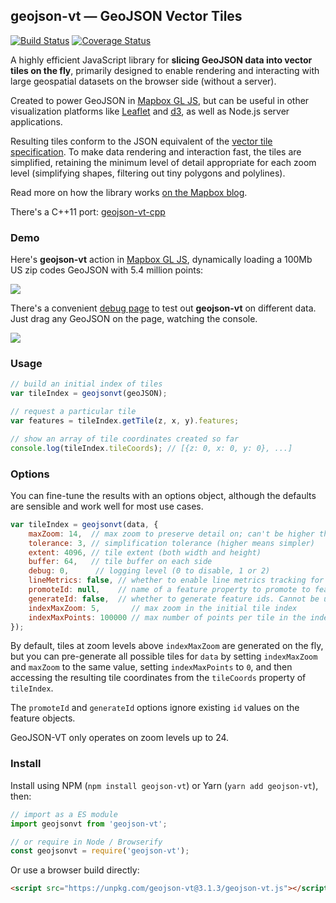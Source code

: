 ## geojson-vt &mdash; GeoJSON Vector Tiles

[![Build Status](https://travis-ci.org/mapbox/geojson-vt.svg?branch=master)](https://travis-ci.org/mapbox/geojson-vt)
[![Coverage Status](https://coveralls.io/repos/mapbox/geojson-vt/badge.svg)](https://coveralls.io/r/mapbox/geojson-vt)

A highly efficient JavaScript library for **slicing GeoJSON data into vector tiles on the fly**,
primarily designed to enable rendering and interacting with large geospatial datasets
on the browser side (without a server).

Created to power GeoJSON in [Mapbox GL JS](https://github.com/mapbox/mapbox-gl-js),
but can be useful in other visualization platforms
like [Leaflet](https://github.com/Leaflet/Leaflet) and [d3](https://github.com/mbostock/d3),
as well as Node.js server applications.

Resulting tiles conform to the JSON equivalent
of the [vector tile specification](https://github.com/mapbox/vector-tile-spec/).
To make data rendering and interaction fast, the tiles are simplified,
retaining the minimum level of detail appropriate for each zoom level
(simplifying shapes, filtering out tiny polygons and polylines).

Read more on how the library works [on the Mapbox blog](https://www.mapbox.com/blog/introducing-geojson-vt/).

There's a C++11 port: [geojson-vt-cpp](https://github.com/mapbox/geojson-vt-cpp)

### Demo

Here's **geojson-vt** action in [Mapbox GL JS](https://github.com/mapbox/mapbox-gl-js),
dynamically loading a 100Mb US zip codes GeoJSON with 5.4 million points:

![](https://cloud.githubusercontent.com/assets/25395/5360312/86028d8e-7f91-11e4-811f-87f24acb09ca.gif)

There's a convenient [debug page](http://mapbox.github.io/geojson-vt/debug/) to test out **geojson-vt** on different data.
Just drag any GeoJSON on the page, watching the console.

![](https://cloud.githubusercontent.com/assets/25395/5363235/41955c6e-7fa8-11e4-9575-a66ef54cb6d9.gif)

### Usage

```js
// build an initial index of tiles
var tileIndex = geojsonvt(geoJSON);

// request a particular tile
var features = tileIndex.getTile(z, x, y).features;

// show an array of tile coordinates created so far
console.log(tileIndex.tileCoords); // [{z: 0, x: 0, y: 0}, ...]
```

### Options

You can fine-tune the results with an options object,
although the defaults are sensible and work well for most use cases.

```js
var tileIndex = geojsonvt(data, {
	maxZoom: 14,  // max zoom to preserve detail on; can't be higher than 24
	tolerance: 3, // simplification tolerance (higher means simpler)
	extent: 4096, // tile extent (both width and height)
	buffer: 64,	  // tile buffer on each side
	debug: 0,      // logging level (0 to disable, 1 or 2)
	lineMetrics: false, // whether to enable line metrics tracking for LineString/MultiLineString features
	promoteId: null,    // name of a feature property to promote to feature.id. Cannot be used with `generateId`
    generateId: false,  // whether to generate feature ids. Cannot be used with `promoteId`
    indexMaxZoom: 5,       // max zoom in the initial tile index
	indexMaxPoints: 100000 // max number of points per tile in the index
});
```

By default, tiles at zoom levels above `indexMaxZoom` are generated on the fly, but you can pre-generate all possible tiles for `data` by setting `indexMaxZoom` and `maxZoom` to the same value, setting `indexMaxPoints` to `0`, and then accessing the resulting tile coordinates from the `tileCoords` property of `tileIndex`.

The `promoteId` and `generateId` options ignore existing `id` values on the feature objects.

GeoJSON-VT only operates on zoom levels up to 24.

### Install

Install using NPM (`npm install geojson-vt`) or Yarn (`yarn add geojson-vt`), then:

```js
// import as a ES module
import geojsonvt from 'geojson-vt';

// or require in Node / Browserify
const geojsonvt = require('geojson-vt');
```

Or use a browser build directly:

```html
<script src="https://unpkg.com/geojson-vt@3.1.3/geojson-vt.js"></script>
```
